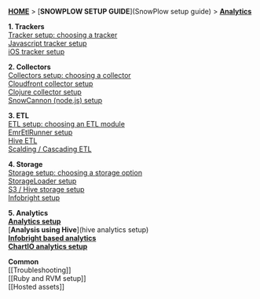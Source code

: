 [**HOME**](Home) > [**SNOWPLOW SETUP GUIDE**](SnowPlow setup guide) > [**Analytics**](analytics-setup)

**1. Trackers**  
[Tracker setup: choosing a tracker](choosing-a-tracker)  
[Javascript tracker setup](javascript-tracker-setup)  
[iOS tracker setup](ios-tracker-setup)  

**2. Collectors**  
[Collectors setup: choosing a collector](choosing-a-collector)  
[Cloudfront collector setup](setting-up-the-cloudfront-collector)  
[Clojure collector setup](setting-up-the-clojure-collector)  
[SnowCannon (node.js) setup](snowcannon-setup-guide) 

**3. ETL**  
[ETL setup: choosing an ETL module](choosing-an-etl-module)  
[EmrEtlRunner setup](EmrEtlRunner-setup)  
[Hive ETL](hive-etl-setup)  
[Scalding / Cascading ETL](scalding-etl-setup) 

**4. Storage**  
[Storage setup: choosing a storage option](choosing-a-storage-module)  
[StorageLoader setup](StorageLoader-setup)  
[S3 / Hive storage setup](s3-hive-storage-setup)  
[Infobright setup](infobright-storage-setup) 

**5. Analytics**  
[**Analytics setup**](analytics-setup)  
[**Analysis using Hive**](hive analytics setup)  
[**Infobright based analytics**](infobright-analytics-setup)  
[**ChartIO analytics setup**](ChartIO-setup)  

**Common**  
[[Troubleshooting]]  
[[Ruby and RVM setup]]  
[[Hosted assets]] 